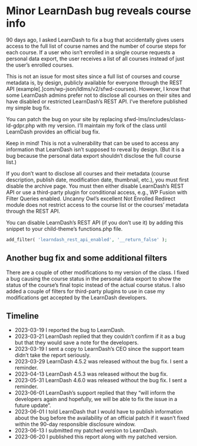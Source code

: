 # Minor LearnDash bug reveals course info

90 days ago, I asked LearnDash to fix a bug that accidentally gives users access to the full list of course names and the number of course steps for each course. If a user who isn’t enrolled in a single course requests a personal data export, the user receives a list of all courses instead of just the user’s enrolled courses. 

This is not an issue for most sites since a full list of courses and course metadata is, by design, publicly available for everyone through the REST API (example[.]com/wp-json/ldlms/v2/sfwd-courses). However, I know that some LearnDash admins prefer not to disclose all courses on their sites and have disabled or restricted LearnDash’s REST API. I’ve therefore published my simple bug fix. 

You can patch the bug on your site by replacing sfwd-lms/includes/class-ld-gdpr.php with my version. I’ll maintain my fork of the class until LearnDash provides an official bug fix. 

Keep in mind! This is not a vulnerability that can be used to access any information that LearnDash isn’t supposed to reveal by design. (But it is a bug because the personal data export shouldn’t disclose the full course list.)

If you don’t want to disclose all courses and their metadata (course description, publish date, modification date, thumbnail, etc.), you must first disable the archive page. You must then either disable LearnDash’s REST API or use a third-party plugin for conditional access, e.g., WP Fusion with Filter Queries enabled. Uncanny Owl’s excellent Not Enrolled Redirect module does not restrict access to the course list or the courses’ metadata through the REST API. 

You can disable LearnDash’s REST API (if you don’t use it) by adding this snippet to your child-theme’s functions.php file. 

```php
add_filter( 'learndash_rest_api_enabled', '__return_false' );
```

## Another bug fix and some additional filters

There are a couple of other modifications to my version of the class. I fixed a bug causing the course status in the personal data export to show the status of the course’s final topic instead of the actual course status. I also added a couple of filters for third-party plugins to use in case my modifications get accepted by the LearnDash developers. 

## Timeline

- 2023-03-19 I reported the bug to LearnDash.
- 2023-03-21 LearnDash replied that they couldn’t confirm if it as a bug but that they would save a note for the developers. 
- 2023-03-19 I sent a copy to LearnDash’s CEO since the support team didn’t take the report seriously. 
- 2023-03-29 LearnDash 4.5.2 was released without the bug fix. I sent a reminder.
- 2023-04-13 LearnDash 4.5.3 was released without the bug fix.
- 2023-05-31 LearnDash 4.6.0 was released without the bug fix. I sent a reminder.
- 2023-06-01 LearnDash’s support replied that they “will inform the developers again and hopefully, we will be able to fix the issue in a future update”.
- 2023-06-01 I told LearnDash that I would have to publish information about the bug before the availability of an official patch if it wasn’t fixed within the 90-day responsible disclosure window.
- 2023-06-13 I submitted my patched version to LearnDash. 
- 2023-06-20 I published this report along with my patched version.

